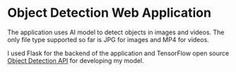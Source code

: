 # Object Detection Web Application
The application uses AI model to detect objects in images and videos. The only file type supported so far is JPG for images and MP4 for videos. 

I used Flask for the backend of the application and TensorFlow open source <a href="https://github.com/tensorflow/models/tree/master/research/object_detection">Object Detection API</a> for developing my model.

